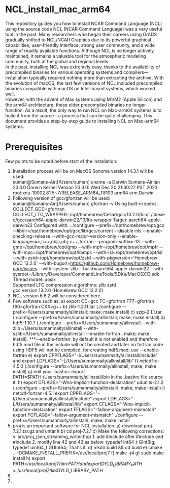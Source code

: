 # NCL_install_mac_arm64
This repository guides you how to install NCAR Command Language (NCL) using the source code
NCL (NCAR Command Language) was a very useful tool in the past. Many researchers who began their careers using GrADS gradually shifted to NCL/NCAR Graphics due to its powerful graphical capabilities, user-friendly interface, strong user community, and a wide range of readily available functions. Although NCL is no longer actively maintained, it remains a valuable tool for the atmospheric modeling community, both at the global and regional levels.\
In the past, installing NCL was extremely easy, thanks to the availability of precompiled binaries for various operating systems and compilers—installation typically required nothing more than extracting the archive. With the evolution of macOS, the last few versions of NCL included precompiled binaries compatible with macOS on Intel-based systems, which worked well.\
However, with the advent of Mac systems using M1/M2 (Apple Silicon) and the arm64 architecture, these older precompiled binaries no longer function. As a result, the only way to run NCL on Mac-arm64 systems is to build it from the source—a process that can be quite challenging. This document provides a step-by-step guide to installing NCL on Mac-arm64 systems.
# Prerequisites
Few points to be noted before start of the installation:
1. Installation process will be on MacOS Sonoma version 14.3.1 will be used:\
suman@Sumans-Air:[/Users/suman] uname -a
Darwin Sumans-Air.lan 23.3.0 Darwin Kernel Version 23.3.0: Wed Dec 20 21:30:27 PST 2023; root:xnu-10002.81.5~7/RELEASE_ARM64_T8103 arm64 arm Darwin
2. Following version of gcc/gfortran will be used:\
suman@Sumans-Air:[/Users/suman] gfortran -v
Using built-in specs.
COLLECT_GCC=gfortran
COLLECT_LTO_WRAPPER=/opt/homebrew/Cellar/gcc/13.2.0/bin/../libexec/gcc/aarch64-apple-darwin22/13/lto-wrapper
Target: aarch64-apple-darwin22
Configured with: ../configure --prefix=/opt/homebrew/opt/gcc --libdir=/opt/homebrew/opt/gcc/lib/gcc/current --disable-nls --enable-checking=release --with-gcc-major-version-only --enable-languages=c,c++,objc,obj-c++,fortran --program-suffix=-13 --with-gmp=/opt/homebrew/opt/gmp --with-mpfr=/opt/homebrew/opt/mpfr --with-mpc=/opt/homebrew/opt/libmpc --with-isl=/opt/homebrew/opt/isl --with-zstd=/opt/homebrew/opt/zstd --with-pkgversion='Homebrew GCC 13.2.0' --with-bugurl=https://github.com/Homebrew/homebrew-core/issues --with-system-zlib --build=aarch64-apple-darwin22 --with-sysroot=/Library/Developer/CommandLineTools/SDKs/MacOSX13.sdk\
Thread model: posix\
Supported LTO compression algorithms: zlib zstd\
gcc version 13.2.0 (Homebrew GCC 13.2.0)
3. NCL version 6.6.2 will be considered here.
4. Few software such as:
  a) export CC=gcc FC=gfortran F77=gfortran f90=gfortran CXX=g++
  b) zlib-1.2.11.tar (./configure --prefix=/Users/sumanmaity/allinstall; make; make install)
  c) szip-2.1.1.tar (./configure --prefix=/Users/sumanmaity/allinstall; make; make install)
  d) hdf5-1.10.7 (./configure --prefix=/Users/sumanmaity/allinstall --with-zlib=/Users/sumanmaity/allinstall --with-szlib=/Users/sumanmaity/allinstall --enable-fortran ; make; make           install). ***--enable-fortran: by default it is not enabled and therefore hdf5.mod file in the include will not be created and later on fortran code using HDF5 will not be              compiled. for creating hdf5.mod, use --enable-fortran
 e) export CPPFLAGS="-I/Users/sumanmaity/allinstall/include" and export LDFLAGS="-L/Users/sumanmaity/allinstall/lib"
 f) netcdf-c-4.5.0  (./configure --prefix=/Users/sumanmaity/allinstall; make; make install)
 g) edit your .bashrc:
      export PATH=$PATH:/Users/sumanmaity/allinstall/bin in the .bashrc file
      source it.
 h) export CFLAGS="-Wno-implicit-function-declaration"
      udunits-2.1.2 (./configure --prefix=/Users/sumanmaity/allinstall/; make; make install)
 i) netcdf-fortran-4.5.1
      export CPPFLAGS="-I/Users/sumanmaity/allinstall/include"
      export LDFLAGS="-L/Users/sumanmaity/allinstall/lib"
      export CFLAGS="-Wno-implicit-function-declaration"
      export FFLAGS="-fallow-argument-mismatch"
      export FCFLAGS="-fallow-argument-mismatch"
      ./configure --prefix=/Users/sumanmaity/allinstall/; make; make install
6. proj is an important software for NCL installation.
   a) download proj-7.2.1.tar.gz and untar it
   b) cd proj-7.2.1
   c) Make the following corrections:
         vi src/proj_json_streaming_writer.hpp
         1. add #include <cstdint> after #include <vector> and #include <string>
         2. modify line 42 and 43 as below:
            typedef int64_t GIntBig;
            typedef uint64_t GUInt64;
         That's it.
   d) mkdir build && cd build
   e) cmake .. -DCMAKE_INSTALL_PREFIX=/usr/local/proj7
   f) make -j4
   g) sudo make install
   h) export PATH=/usr/local/proj7/bin:$PATH and export DYLD_LIBRARY_PATH=/usr/local/proj7/lib:$DYLD_LIBRARY_PATH
8.
9.   
